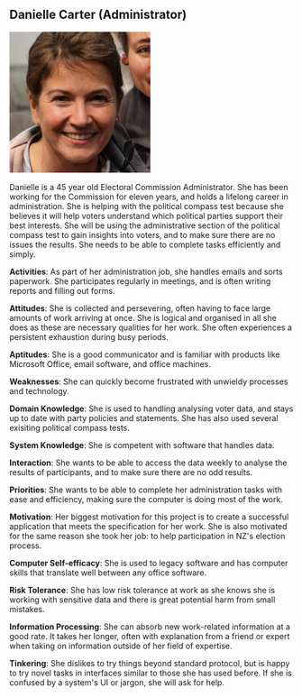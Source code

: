 ## Danielle Carter (Administrator)

<img src='./DanielleCarterHeadshot.png' alt="DanielleCarterImage.png" 
width=250 height=250>

Danielle is a 45 year old Electoral Commission Administrator. She has been
working for the Commission for eleven years, and holds a lifelong career in
administration. She is helping with the political compass test because she
believes it will help voters understand which political parties support their
best interests. She will be using the administrative section of the political
compass test to gain insights into voters, and to make sure there are no issues
the results. She needs to be able to complete tasks efficiently and simply.

**Activities**: As part of her administration job, she handles emails and sorts
paperwork. She participates regularly in meetings, and is often writing reports
and filling out forms.

**Attitudes**: She is collected and persevering, often having to face large
amounts of work arriving at once. She is logical and organised in all she does
as these are necessary qualities for her work. She often experiences a
persistent exhaustion during busy periods.

**Aptitudes**: She is a good communicator and is familiar with products like
Microsoft Office, email software, and office machines.

**Weaknesses**: She can quickly become frustrated with unwieldy processes and
technology.

**Domain Knowledge**: She is used to handling analysing voter data, and stays
up to date with party policies and statements. She has also used several 
exisiting political compass tests.

**System Knowledge**: She is competent with software that handles data. 

**Interaction**: She wants to be able to access the data weekly to analyse the
results of participants, and to make sure there are no odd results.

**Priorities**: She wants to be able to complete her administration tasks with
ease and efficiency, making sure the computer is doing most of the work.

**Motivation**: Her biggest motivation for this project is to create a
successful application that meets the specification for her work. She is also
motivated for the same reason she took her job: to help participation in NZ's
election process.

**Computer Self-efficacy**: She is used to legacy software and has computer
skills that translate well between any office software.

**Risk Tolerance**: She has low risk tolerance at work as she knows she is
working with sensitive data and there is great potential harm from small
mistakes.

**Information Processing**: She can absorb new work-related information at a
good rate. It takes her longer, often with explanation from a friend or expert
when taking on information outside of her field of expertise.

**Tinkering**: She dislikes to try things beyond standard protocol, but is happy
to try novel tasks in interfaces similar to those she has used before. If she
is confused by a system's UI or jargon, she will ask for help.

<br><br>
